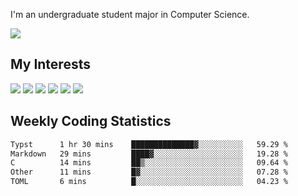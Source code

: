 I'm an undergraduate student major in Computer Science.

![](https://github-readme-stats.vercel.app/api?username=littzhch&theme=radical)

## My Interests

![](https://img.shields.io/badge/Python-3776AB?style=flat&labelColor=FFD43B&logoColor=3776AB&logo=python)
![](https://img.shields.io/badge/C-00599C?style=flat&labelColor=01427d&logoColor=6295cb&logo=c)
![](https://img.shields.io/badge/Rust-ffffff?style=flat&labelColor=ffffff&logoColor=000000&logo=rust)
![](https://img.shields.io/badge/LaTeX-008080?style=flat&labelColor=eeece5&logoColor=008080&logo=latex)
![](https://img.shields.io/badge/OpenGL-5487b2?style=flat&labelColor=ffffff&logoColor=5487b2&logo=opengl)
![](https://img.shields.io/badge/archlinux-1793d1?style=flat&labelColor=333333&logoColor=1793d1&logo=archlinux)

## Weekly Coding Statistics
<!--START_SECTION:waka-->

```txt
Typst      1 hr 30 mins    ██████████████▓░░░░░░░░░░   59.29 %
Markdown   29 mins         ████▓░░░░░░░░░░░░░░░░░░░░   19.28 %
C          14 mins         ██▒░░░░░░░░░░░░░░░░░░░░░░   09.64 %
Other      11 mins         █▓░░░░░░░░░░░░░░░░░░░░░░░   07.28 %
TOML       6 mins          █░░░░░░░░░░░░░░░░░░░░░░░░   04.23 %
```

<!--END_SECTION:waka-->
